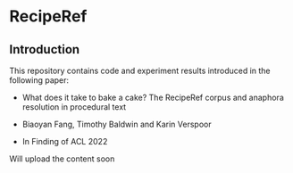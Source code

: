 # RecipeRef

## Introduction 

This repository contains code and experiment results introduced in the following paper:

- What does it take to bake a cake? The RecipeRef corpus and anaphora resolution in procedural text

- Biaoyan Fang, Timothy Baldwin and Karin Verspoor

- In Finding of ACL 2022


Will upload the content soon
